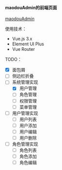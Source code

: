 #### maodouAdmin的前端页面
[maodouAdmin](https://github.com/supermaodou/maodouAdmin)

使用技术：
- Vue.js 3.x
- Element UI Plus
- Vue Router


TODO：

- [x] 面包屑
- [ ] 侧边栏折叠
- [ ] 系统管理实现
    - [x] 用户管理
    - [ ] 角色管理
    - [ ] 权限管理
    - [ ] 菜单管理
- [ ] 用户管理实现
    - [ ] 用户列表
    - [ ] 用户添加
    - [ ] 用户编辑
    - [ ] 用户删除
- [ ] 角色管理实现
    - [ ] 角色列表
    - [ ] 角色添加
    - [ ] 角色编辑